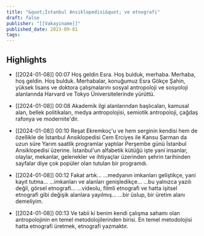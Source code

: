 ```yaml
---
title: "&quot;İstanbul Ansiklopedisi&quot; ve etnografi"
draft: false
publisher: "[[Vakayiname]]"
published_date: 2023-09-01
tags:
---
```



## Highlights
* [[2024-01-08]] 00:07  Hoş geldin Esra. Hoş bulduk, merhaba. Merhaba, hoş geldin. Hoş bulduk. Merhabalar, konuğumuz Esra Gökçe Şahin, yüksek lisans ve doktora çalışmalarını sosyal antropoloji ve sosyoloji alanlarında Harvard ve Tokyo Üniversitelerinde yürüttü.

* [[2024-01-08]] 00:08  Akademik ilgi alanlarından başlıcaları, kamusal alan, bellek politikaları, medya antropolojisi, semiotik antropoloji, çağdaş rafonya ve modernite'dir.

* [[2024-01-08]] 00:10  Reşat Ekremkoç'u ve hem serginin kendisi hem de özellikle de İstanbul Ansiklopedisi Cem Erciyes ile Kansu Şarman da uzun süre Yarım saatlik programlar yaptılar Perşembe günü İstanbul Ansiklopedisi üzerine. İstanbul'un alfabetik kütüğü işte yani insanlar, olaylar, mekanlar, gelenekler ve ihtiyaçlar üzerinden şehrin tarihinden sayfalar diye çok popüler olan tutulan bir programdı.

* [[2024-01-08]] 00:12  Fakat artık... ...medyanın imkanları geliştikçe, yani kayıt tutma... ...imkanları ve alanları genişledikçe... ...bu yalnızca yazılı değil, görsel etnografi... ...videolu, filmli etnografi ve hatta işitsel etnografi gibi değişik alanlara yayılmış... ...bir üslup, bir üretim alanı demeliyim.

* [[2024-01-08]] 00:13  Ve tabii ki benim kendi çalışma sahamı olan antropolojinin en temel metodolojilerinden birisi. En temel metodolojisi hatta etnografi üretmek, etnografi yazmaktır.


